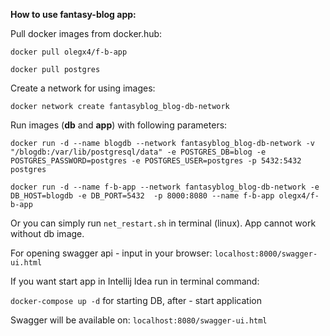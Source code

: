 **How to use fantasy-blog app:**

Pull docker images from docker.hub:

`docker pull olegx4/f-b-app`

`docker pull postgres`

Create a network for using images:

`docker network create fantasyblog_blog-db-network`

Run images (**db** and **app**) with following parameters:

`docker run -d --name blogdb --network fantasyblog_blog-db-network -v "/blogdb:/var/lib/postgresql/data" -e POSTGRES_DB=blog -e POSTGRES_PASSWORD=postgres -e POSTGRES_USER=postgres -p 5432:5432 postgres`

`docker run -d --name f-b-app --network fantasyblog_blog-db-network -e DB_HOST=blogdb -e DB_PORT=5432  -p 8000:8080 --name f-b-app olegx4/f-b-app`

Or you can simply run `net_restart.sh` in terminal (linux).
App cannot work without db image.

For opening swagger api - input in your browser:
`localhost:8000/swagger-ui.html`

If you want start app in Intellij Idea run in terminal command:

`docker-compose up -d` for starting DB, after - start application

Swagger will be available on:
`localhost:8080/swagger-ui.html`